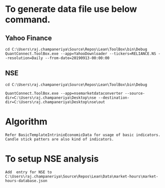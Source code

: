 # To generate data file use below command. #

## Yahoo Finance ##

```
cd C:\Users\raj.champaneriya\Source\Repos\Lean\ToolBox\bin\Debug 
QuantConnect.ToolBox.exe --app=YahooDownloader --tickers=RELIANCE.NS --resolution=Daily --from-date=20190913-00:00:00 
```

## NSE ##
```
cd C:\Users\raj.champaneriya\Source\Repos\Lean\ToolBox\bin\Debug 

QuantConnect.ToolBox.exe --app=nsemarketdataconverter --source-dir=C:\Users\raj.champaneriya\Desktop\nse --destination-dir=C:\Users\raj.champaneriya\Desktop\nse\out
```

# Algorithm #

```
Refer BasicTemplateIntrinioEconomicData for usage of basic indicators. 
Candle stick patters are also kind of indicators.

```

# To setup NSE analysis

```
Add  entry for NSE to C:\Users\raj.champaneriya\Source\Repos\Lean\Data\market-hours\market-hours-database.json



```